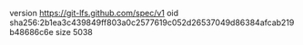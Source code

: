version https://git-lfs.github.com/spec/v1
oid sha256:2b1ea3c439849ff803a0c2577619c052d26537049d86384afcab219b48686c6e
size 5038
